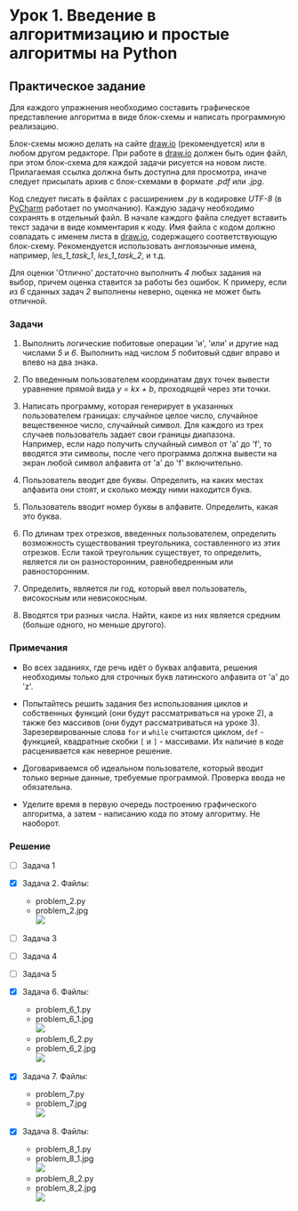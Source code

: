 # Урок 1. Введение в алгоритмизацию и простые алгоритмы на Python

## Практическое задание

Для каждого упражнения необходимо
составить графическое представление алгоритма в виде блок-схемы и
написать программную реализацию.

Блок-схемы можно делать на сайте [draw.io][drawio] (рекомендуется) или
в любом другом редакторе.
При работе в [draw.io][drawio] должен быть один файл,
при этом блок-схема для каждой задачи рисуется на новом листе.
Прилагаемая ссылка должна быть доступна для просмотра,
иначе следует присылать архив с блок-схемами в формате _.pdf_ или _.jpg_.

Код следует писать в файлах с расширением _.py_ в кодировке _UTF-8_
(в [PyCharm][pycharm] работает по умолчанию).
Каждую задачу необходимо сохранять в отдельный файл.
В начале каждого файла следует вставить текст задачи в виде комментария к коду.
Имя файла с кодом должно совпадать с именем листа в [draw.io][drawio],
содержащего соответствующую блок-схему.
Рекомендуется использовать англоязычные имена,
например, _les_1_task_1_, _les_1_task_2_, и т.д.

Для оценки 'Отлично' достаточно выполнить _4_ любых задания на выбор,
причем оценка ставится за работы без ошибок.
К примеру, если из _6_ сданных задач _2_ выполнены неверно,
оценка не может быть отличной.

### Задачи

1. Выполнить логические побитовые операции 'и', 'или' и другие
над числами _5_ и _6_.
Выполнить над числом _5_ побитовый сдвиг вправо и влево на два знака.

2. По введенным пользователем координатам двух точек
вывести уравнение прямой вида _y = kx + b_, проходящей через эти точки.

3. Написать программу, которая генерирует в указанных пользователем границах:
случайное целое число, случайное вещественное число, случайный символ.
Для каждого из трех случаев пользователь задает свои границы диапазона.  
Например, если надо получить случайный символ от 'a' до 'f',
то вводятся эти символы,
после чего программа должна вывести на экран
любой символ алфавита от 'a' до 'f' включительно.

4. Пользователь вводит две буквы.
Определить, на каких местах алфавита они стоят, и
сколько между ними находится букв.

5. Пользователь вводит номер буквы в алфавите. Определить, какая это буква.

6. По длинам трех отрезков, введенных пользователем,
определить возможность существования треугольника,
составленного из этих отрезков.
Если такой треугольник существует, то определить,
является ли он разносторонним, равнобедренным или равносторонним.

7. Определить, является ли год,
который ввел пользователь, високосным или невисокосным.

8. Вводятся три разных числа.
Найти, какое из них является средним (больше одного, но меньше другого).

### Примечания

- Во всех заданиях, где речь идёт о буквах алфавита, решения необходимы
только для строчных букв латинского алфавита от 'a' до 'z'.

- Попытайтесь решить задания без использования циклов и собственных функций
(они будут рассматриваться на уроке 2),
а также без массивов (они будут рассматриваться на уроке 3).
Зарезервированные слова `for` и `while` считаются циклом,
`def` - функцией, квадратные скобки `[` и `]` - массивами.
Их наличие в коде расценивается как неверное решение.

- Договариваемся об идеальном пользователе,
который вводит только верные данные, требуемые программой.
Проверка ввода не обязательна.

- Уделите время в первую очередь построению графического алгоритма,
а затем - написанию кода по этому алгоритму. Не наоборот.

### Решение

- [ ] Задача 1

- [x] Задача 2. Файлы:
  - problem_2.py
  - problem_2.jpg  
    ![](problem_2.jpg)

- [ ] Задача 3

- [ ] Задача 4

- [ ] Задача 5

- [x] Задача 6. Файлы:
  - problem_6_1.py
  - problem_6_1.jpg  
    ![](problem_6_1.jpg)
  - problem_6_2.py
  - problem_6_2.jpg  
    ![](problem_6_2.jpg)

- [x] Задача 7. Файлы:
  - problem_7.py
  - problem_7.jpg  
    ![](problem_7.jpg)

- [x] Задача 8. Файлы:
  - problem_8_1.py
  - problem_8_1.jpg  
    ![](problem_8_1.jpg)
  - problem_8_2.py
  - problem_8_2.jpg  
    ![](problem_8_2.jpg)

[drawio]: https://app.diagrams.net/
[pycharm]: https://www.jetbrains.com/pycharm/
